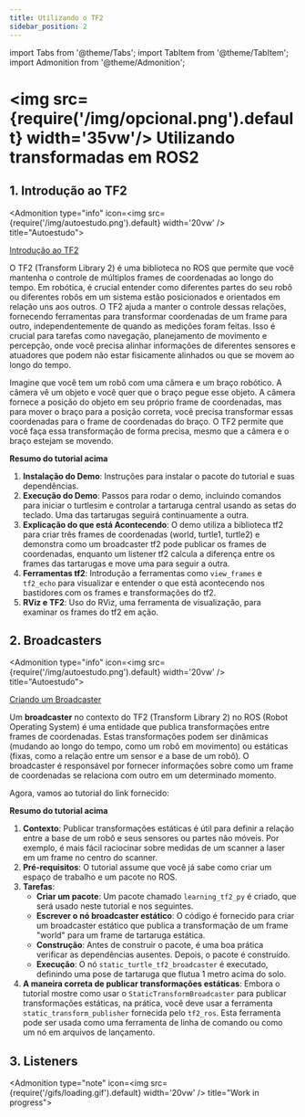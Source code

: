 ```yaml
---
title: Utilizando o TF2
sidebar_position: 2
---
```

import Tabs from '@theme/Tabs';
import TabItem from '@theme/TabItem';
import Admonition from '@theme/Admonition';

# <img src={require('/img/opcional.png').default} width='35vw'/> Utilizando transformadas em ROS2

## 1. Introdução ao TF2 

<Admonition 
    type="info" 
    icon=<img src={require('/img/autoestudo.png').default} width='20vw' />
    title="Autoestudo">

[Introdução ao
TF2](https://docs.ros.org/en/humble/Tutorials/Intermediate/Tf2/Introduction-To-Tf2.html)

</Admonition>

O TF2 (Transform Library 2) é uma biblioteca no ROS que permite que você
mantenha o controle de múltiplos frames de coordenadas ao longo do tempo. Em
robótica, é crucial entender como diferentes partes do seu robô ou diferentes
robôs em um sistema estão posicionados e orientados em relação uns aos outros. O
TF2 ajuda a manter o controle dessas relações, fornecendo ferramentas para
transformar coordenadas de um frame para outro, independentemente de quando as
medições foram feitas. Isso é crucial para tarefas como navegação, planejamento
de movimento e percepção, onde você precisa alinhar informações de diferentes
sensores e atuadores que podem não estar fisicamente alinhados ou que se movem
ao longo do
tempo.

Imagine que você tem um robô com uma câmera e um braço robótico. A câmera vê um
objeto e você quer que o braço pegue esse objeto. A câmera fornece a posição do
objeto em seu próprio frame de coordenadas, mas para mover o braço para a
posição correta, você precisa transformar essas coordenadas para o frame de
coordenadas do braço. O TF2 permite que você faça essa transformação de forma
precisa, mesmo que a câmera e o braço estejam se
movendo.

**Resumo do tutorial acima**
1. **Instalação do Demo**: Instruções para instalar o pacote do tutorial e suas
dependências.
2. **Execução do Demo**: Passos para rodar o demo, incluindo comandos para
iniciar o turtlesim e controlar a tartaruga central usando as setas do teclado.
Uma das tartarugas seguirá continuamente a
outra.
3. **Explicação do que está Acontecendo**: O demo utiliza a biblioteca tf2 para
criar três frames de coordenadas (world, turtle1, turtle2) e demonstra como um
broadcaster tf2 pode publicar os frames de coordenadas, enquanto um listener tf2
calcula a diferença entre os frames das tartarugas e move uma para seguir a
outra.
4. **Ferramentas tf2**: Introdução a ferramentas como `view_frames` e `tf2_echo`
para visualizar e entender o que está acontecendo nos bastidores com os frames e
transformações do
tf2.
5. **RViz e TF2**: Uso do RViz, uma ferramenta de visualização, para examinar os
frames do tf2 em
ação.

## 2. Broadcasters

<Admonition 
    type="info" 
    icon=<img src={require('/img/autoestudo.png').default} width='20vw' />
    title="Autoestudo">

[Criando um Broadcaster
](https://docs.ros.org/en/humble/Tutorials/Intermediate/Tf2/Writing-A-Tf2-Static-Broadcaster-Py.html)

</Admonition>

Um **broadcaster** no contexto do TF2 (Transform Library 2) no ROS (Robot
Operating System) é uma entidade que publica transformações entre frames de
coordenadas. Estas transformações podem ser dinâmicas (mudando ao longo do
tempo, como um robô em movimento) ou estáticas (fixas, como a relação entre um
sensor e a base de um robô). O broadcaster é responsável por fornecer
informações sobre como um frame de coordenadas se relaciona com outro em um
determinado momento.

Agora, vamos ao tutorial do link fornecido:

**Resumo do tutorial acima**
1. **Contexto**: Publicar transformações estáticas é útil para definir a relação
entre a base de um robô e seus sensores ou partes não móveis. Por exemplo, é
mais fácil raciocinar sobre medidas de um scanner a laser em um frame no centro
do
scanner.
2. **Pré-requisitos**: O tutorial assume que você já sabe como criar um espaço
de trabalho e um pacote no
ROS.
3. **Tarefas**:
   - **Criar um pacote**: Um pacote chamado `learning_tf2_py` é criado, que
     será usado neste tutorial e nos seguintes.
   - **Escrever o nó broadcaster estático**: O código é fornecido para criar um
broadcaster estático que publica a transformação de um frame "world" para um
frame de tartaruga estática.
   - **Construção**: Antes de construir o pacote, é uma boa prática verificar as
dependências ausentes. Depois, o pacote é construído.
   - **Execução**: O nó `static_turtle_tf2_broadcaster` é executado, definindo
uma pose de tartaruga que flutua 1 metro acima do solo.
4. **A maneira correta de publicar transformações estáticas**: Embora o tutorial
mostre como usar o `StaticTransformBroadcaster` para publicar transformações
estáticas, na prática, você deve usar a ferramenta `static_transform_publisher`
fornecida pelo `tf2_ros`. Esta ferramenta pode ser usada como uma ferramenta de
linha de comando ou como um nó em arquivos de
lançamento.

## 3. Listeners 

<Admonition 
    type="note" 
    icon=<img src={require('/gifs/loading.gif').default} width='20vw' />
    title="Work in progress">
</Admonition>
